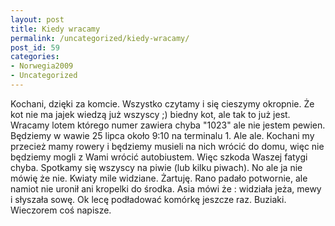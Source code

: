 ```yaml
---
layout: post
title: Kiedy wracamy
permalink: /uncategorized/kiedy-wracamy/
post_id: 59
categories: 
- Norwegia2009
- Uncategorized
---
```


Kochani, dzięki za komcie. Wszystko czytamy i się cieszymy okropnie. Że kot nie ma jajek wiedzą już wszyscy ;) biedny kot, ale tak to już jest. Wracamy lotem którego numer zawiera chyba "1023" ale nie jestem pewien. Będziemy w wawie 25 lipca około 9:10 na terminalu 1. Ale ale. Kochani my przecież mamy rowery i będziemy musieli na nich wrócić do domu, więc nie będziemy mogli z Wami wrócić autobiustem. Więc szkoda Waszej fatygi chyba. Spotkamy się wszyscy na piwie (lub kilku piwach). No ale ja nie mówię że nie. Kwiaty mile widziane. Żartuję. Rano padało potwornie, ale namiot nie uronił ani kropelki do środka. Asia mówi że : widziała jeża, mewy i słyszała sowę. Ok lecę podładować komórkę jeszcze raz. Buziaki. Wieczorem coś napisze.